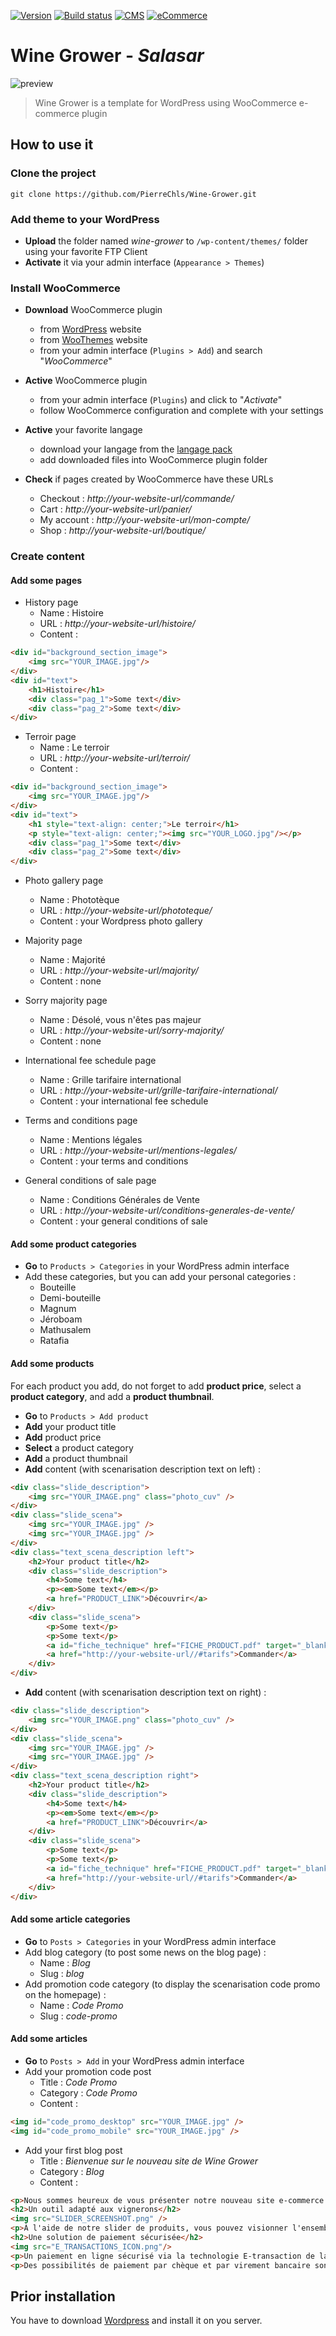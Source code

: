 [![Version](https://img.shields.io/badge/version-1.0-green.svg)](https://img.shields.io/badge/version-1.1-green.svg) [![Build status](https://img.shields.io/badge/build-passing-green.svg)](https://img.shields.io/badge/build-passing-green.svg) [![CMS](https://img.shields.io/badge/CMS-WordPress-lightgrey.svg)](https://img.shields.io/badge/CMS-WordPress-lightgrey.svg) [![eCommerce](https://img.shields.io/badge/E%20Commerce%20solution-WooCommerce-lightgrey.svg)](https://img.shields.io/badge/E%20Commerce%20solution-WooCommerce-lightgrey.svg)

# Wine Grower - *Salasar*

![preview](https://raw.githubusercontent.com/PierreChls/wine-grower-template/template-salasar/wine-grower/images/preview.png)

> Wine Grower is a template for WordPress using WooCommerce e-commerce plugin

## How to use it

### Clone the project

    git clone https://github.com/PierreChls/Wine-Grower.git
    
### Add theme to your WordPress

- **Upload** the folder named *wine-grower* to `/wp-content/themes/` folder using your favorite FTP Client
- **Activate** it via your admin interface (`Appearance > Themes`)

### Install WooCommerce

- **Download** WooCommerce plugin 
    - from [WordPress](https://fr.wordpress.org/plugins/woocommerce/) website  
    - from [WooThemes](https://www.woothemes.com/woocommerce/) website 
    - from your admin interface (`Plugins > Add`) and search "*WooCommerce*"
    
- **Active** WooCommerce plugin 
    - from your admin interface (`Plugins`) and click to "*Activate*"
    - follow WooCommerce configuration and complete with your settings
    
- **Active** your favorite langage
    - download your langage from the [langage pack](https://translate.wordpress.org/projects/wp-plugins/woocommerce/language-packs)
    - add downloaded files into WooCommerce plugin folder
    
- **Check** if pages created by WooCommerce have these URLs
    - Checkout : *http://your-website-url/commande/*
    - Cart : *http://your-website-url/panier/*
    - My account : *http://your-website-url/mon-compte/*
    - Shop : *http://your-website-url/boutique/*
    
 
### Create content

#### Add some pages

- History page
    - Name : Histoire
    - URL : *http://your-website-url/histoire/*
    - Content : 

```html
<div id="background_section_image">
    <img src="YOUR_IMAGE.jpg"/>
</div>
<div id="text">
    <h1>Histoire</h1>
    <div class="pag_1">Some text</div>
    <div class="pag_2">Some text</div>
</div>
```

- Terroir page
    - Name : Le terroir
    - URL : *http://your-website-url/terroir/*
    - Content : 

```html
<div id="background_section_image">
    <img src="YOUR_IMAGE.jpg"/>
</div>
<div id="text">
    <h1 style="text-align: center;">Le terroir</h1>
    <p style="text-align: center;"><img src="YOUR_LOGO.jpg"/></p>
    <div class="pag_1">Some text</div>
    <div class="pag_2">Some text</div>
</div>
```

- Photo gallery page
    - Name : Phototèque
    - URL : *http://your-website-url/phototeque/*
    - Content : your Wordpress photo gallery
        
- Majority page
    - Name : Majorité
    - URL : *http://your-website-url/majority/*
    - Content : none

- Sorry majority page
    - Name : Désolé, vous n'êtes pas majeur
    - URL : *http://your-website-url/sorry-majority/*
    - Content : none
    
- International fee schedule page
    - Name : Grille tarifaire international
    - URL : *http://your-website-url/grille-tarifaire-international/*
    - Content : your international fee schedule

- Terms and conditions page
    - Name : Mentions légales
    - URL : *http://your-website-url/mentions-legales/*
    - Content : your terms and conditions

- General conditions of sale page
    - Name : Conditions Générales de Vente
    - URL : *http://your-website-url/conditions-generales-de-vente/*
    - Content : your general conditions of sale

#### Add some product categories

- **Go** to `Products > Categories` in your WordPress admin interface
- Add these categories, but you can add your personal categories :
    - Bouteille
    - Demi-bouteille
    - Magnum
    - Jéroboam
    - Mathusalem
    - Ratafia

#### Add some products

For each product you add, do not forget to add **product price**, select a **product category**, and add a **product thumbnail**.

- **Go** to `Products > Add product`
- **Add** your product title
- **Add** product price
- **Select** a product category
- **Add** a product thumbnail
- **Add** content (with scenarisation description text on left) : 

```html
<div class="slide_description">
    <img src="YOUR_IMAGE.png" class="photo_cuv" />
</div>
<div class="slide_scena">
    <img src="YOUR_IMAGE.jpg" />
    <img src="YOUR_IMAGE.jpg" />
</div>
<div class="text_scena_description left">
    <h2>Your product title</h2>
    <div class="slide_description">
        <h4>Some text</h4>
        <p><em>Some text</em></p>
        <a href="PRODUCT_LINK">Découvrir</a>
    </div>
    <div class="slide_scena">
        <p>Some text</p>
        <p>Some text</p>
        <a id="fiche_technique" href="FICHE_PRODUCT.pdf" target="_blank">Fiche technique</a>
        <a href="http://your-website-url//#tarifs">Commander</a>
    </div>
</div>
```

- **Add** content (with scenarisation description text on right) : 

```html
<div class="slide_description">
    <img src="YOUR_IMAGE.png" class="photo_cuv" />
</div>
<div class="slide_scena">
    <img src="YOUR_IMAGE.jpg" />
    <img src="YOUR_IMAGE.jpg" />
</div>
<div class="text_scena_description right">
    <h2>Your product title</h2>
    <div class="slide_description">
        <h4>Some text</h4>
        <p><em>Some text</em></p>
        <a href="PRODUCT_LINK">Découvrir</a>
    </div>
    <div class="slide_scena">
        <p>Some text</p>
        <p>Some text</p>
        <a id="fiche_technique" href="FICHE_PRODUCT.pdf" target="_blank">Fiche technique</a>
        <a href="http://your-website-url//#tarifs">Commander</a>
    </div>
</div>
```

#### Add some article categories

- **Go** to `Posts > Categories` in your WordPress admin interface
- Add blog category (to post some news on the blog page) :
    - Name : *Blog*
    - Slug : *blog*
- Add promotion code category (to display the scenarisation code promo on the homepage) :
    - Name : *Code Promo*
    - Slug : *code-promo*

#### Add some articles   

- **Go** to `Posts > Add` in your WordPress admin interface
- Add your promotion code post
    - Title : *Code Promo*
    - Category : *Code Promo*
    - Content : 

```html    
<img id="code_promo_desktop" src="YOUR_IMAGE.jpg" />
<img id="code_promo_mobile" src="YOUR_IMAGE.jpg" />
```

- Add your first blog post
    - Title : *Bienvenue sur le nouveau site de Wine Grower*
    - Category : *Blog*
    - Content : 

```html    
<p>Nous sommes heureux de vous présenter notre nouveau site e-commerce Wine Grower.</p>
<h2>Un outil adapté aux vignerons</h2>
<img src="SLIDER_SCREENSHOT.png" />
<p>À l'aide de notre slider de produits, vous pouvez visionner l'ensemble de nos produits et y trouver des informations techniques. Vous y trouverez aussi des fiches techniques permettant de vous aider à les déguster. Le formulaire de commande a été pensé pour vous faciliter la commande, comme sur un papier, il vous suffit de rentrer le nombre de bouteille que vous désirez.</p>
<h2>Une solution de paiement sécurisée</h2>
<img src="E_TRANSACTIONS_ICON.png"/>
<p>Un paiement en ligne sécurisé via la technologie E-transaction de la banque Crédit Agricole. Vous pourrez payer avec votre carte bancaire en toute sécurité.</p>
<p>Des possibilités de paiement par chèque et par virement bancaire sont aussi disponibles.</p>
```
    
## Prior installation

You have to download [Wordpress](https://wordpress.org/download/) and install it on you server.


